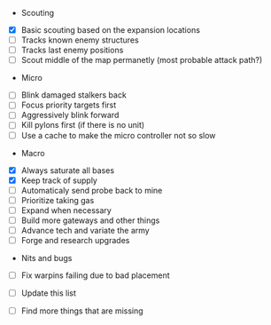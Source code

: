  - Scouting
 - [x] Basic scouting based on the expansion locations
 - [ ] Tracks known enemy structures
 - [ ] Tracks last enemy positions
 - [ ] Scout middle of the map permanetly (most probable attack path?)

 - Micro
 - [ ] Blink damaged stalkers back
 - [ ] Focus priority targets first
 - [ ] Aggressively blink forward
 - [ ] Kill pylons first (if there is no unit)
 - [ ] Use a cache to make the micro controller not so slow

 - Macro
 - [x] Always saturate all bases
 - [x] Keep track of supply
 - [ ] Automaticaly send probe back to mine
 - [ ] Prioritize taking gas
 - [ ] Expand when necessary
 - [ ] Build more gateways and other things
 - [ ] Advance tech and variate the army
 - [ ] Forge and research upgrades

 - Nits and bugs
 - [ ] Fix warpins failing due to bad placement

 - [ ] Update this list
 - [ ] Find more things that are missing
